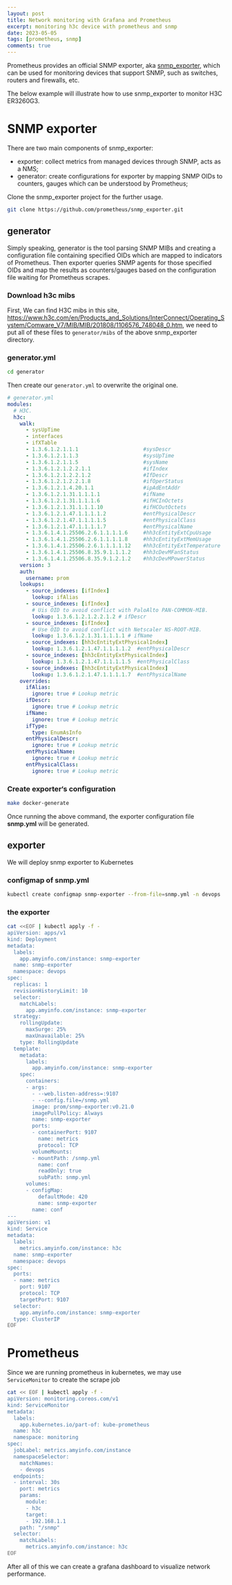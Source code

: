 ```yaml
---
layout: post
title: Network monitoring with Grafana and Prometheus
excerpt: monitoring h3c device with prometheus and snmp
date: 2023-05-05
tags: [prometheus, snmp]
comments: true
---
```


Prometheus provides an official SNMP exporter, aka [snmp_exporter](https://github.com/prometheus/snmp_exporter), which can be used for monitoring devices that support SNMP, such as switches, routers and firewalls, etc.

The below example will illustrate how to use snmp_exporter to monitor H3C ER3260G3.

# SNMP exporter

There are two main components of snmp_exporter:

* exporter: collect metrics from managed devices through SNMP, acts as a NMS;
* generator: create configurations for exporter by mapping SNMP OIDs to counters, gauges which can be understood by Prometheus;

Clone the snmp_exporter project for the further usage.

```bash
git clone https://github.com/prometheus/snmp_exporter.git
```

## generator

Simply speaking, generator is the tool parsing SNMP MIBs and creating a configuration file containing specified OIDs which are mapped to indicators of Prometheus. Then exporter queries SNMP agents for those specified OIDs and map the results as counters/gauges based on the configuration file waiting for Prometheus scrapes.

### Download h3c mibs 

First, We can find H3C mibs in this site, https://www.h3c.com/en/Products_and_Solutions/InterConnect/Operating_System/Comware_V7/MIB/MIB/201808/1106576_748048_0.htm, we need to put all of these files to `generator/mibs` of the above snmp_exporter directory.

### generator.yml

```bash
cd generator
```

Then create our `generator.yml` to overwrite the original one.

```yaml
# generator.yml
modules:
  # H3C.
  h3c:
    walk:
      - sysUpTime
      - interfaces
      - ifXTable
      - 1.3.6.1.2.1.1.1                     #sysDescr
      - 1.3.6.1.2.1.1.3                     #sysUpTime
      - 1.3.6.1.2.1.1.5                     #sysName
      - 1.3.6.1.2.1.2.2.1.1                 #ifIndex
      - 1.3.6.1.2.1.2.2.1.2                 #IfDescr
      - 1.3.6.1.2.1.2.2.1.8                 #ifOperStatus
      - 1.3.6.1.2.1.4.20.1.1                #ipAdEntAddr
      - 1.3.6.1.2.1.31.1.1.1.1              #ifName
      - 1.3.6.1.2.1.31.1.1.1.6              #ifHCInOctets
      - 1.3.6.1.2.1.31.1.1.1.10             #ifHCOutOctets
      - 1.3.6.1.2.1.47.1.1.1.1.2            #entPhysicalDescr
      - 1.3.6.1.2.1.47.1.1.1.1.5            #entPhysicalClass
      - 1.3.6.1.2.1.47.1.1.1.1.7            #entPhysicalName
      - 1.3.6.1.4.1.25506.2.6.1.1.1.1.6     #hh3cEntityExtCpuUsage
      - 1.3.6.1.4.1.25506.2.6.1.1.1.1.8     #hh3cEntityExtMemUsage
      - 1.3.6.1.4.1.25506.2.6.1.1.1.1.12    #hh3cEntityExtTemperature
      - 1.3.6.1.4.1.25506.8.35.9.1.1.1.2    #hh3cDevMFanStatus
      - 1.3.6.1.4.1.25506.8.35.9.1.2.1.2    #hh3cDevMPowerStatus    
    version: 3
    auth:
      username: prom
    lookups:
      - source_indexes: [ifIndex]
        lookup: ifAlias
      - source_indexes: [ifIndex]
        # Uis OID to avoid conflict with PaloAlto PAN-COMMON-MIB.
        lookup: 1.3.6.1.2.1.2.2.1.2 # ifDescr
      - source_indexes: [ifIndex]
        # Use OID to avoid conflict with Netscaler NS-ROOT-MIB.
        lookup: 1.3.6.1.2.1.31.1.1.1.1 # ifName
      - source_indexes: [hh3cEntityExtPhysicalIndex]
        lookup: 1.3.6.1.2.1.47.1.1.1.1.2  #entPhysicalDescr
      - source_indexes: [hh3cEntityExtPhysicalIndex]
        lookup: 1.3.6.1.2.1.47.1.1.1.1.5  #entPhysicalClass
      - source_indexes: [hh3cEntityExtPhysicalIndex]
        lookup: 1.3.6.1.2.1.47.1.1.1.1.7  #entPhysicalName
    overrides:
      ifAlias:
        ignore: true # Lookup metric
      ifDescr:
        ignore: true # Lookup metric
      ifName:
        ignore: true # Lookup metric
      ifType:
        type: EnumAsInfo
      entPhysicalDescr:
        ignore: true # Lookup metric
      entPhysicalName:
        ignore: true # Lookup metric
      entPhysicalClass:
        ignore: true # Lookup metric
```

### Create exporter‘s configuration

```bash
make docker-generate
```

Once running the above command, the exporter configuration file **snmp.yml** will be generated.

## exporter

We will deploy snmp exporter to Kubernetes

### configmap of snmp.yml

```bash
kubectl create configmap snmp-exporter --from-file=snmp.yml -n devops
```

### the exporter

```bash
cat <<EOF | kubectl apply -f -
apiVersion: apps/v1
kind: Deployment
metadata:
  labels:
    app.amyinfo.com/instance: snmp-exporter
  name: snmp-exporter
  namespace: devops
spec:
  replicas: 1
  revisionHistoryLimit: 10
  selector:
    matchLabels:
      app.amyinfo.com/instance: snmp-exporter
  strategy:
    rollingUpdate:
      maxSurge: 25%
      maxUnavailable: 25%
    type: RollingUpdate
  template:
    metadata:
      labels:
        app.amyinfo.com/instance: snmp-exporter
    spec:
      containers:
      - args:
        - --web.listen-address=:9107
        - --config.file=/snmp.yml
        image: prom/snmp-exporter:v0.21.0
        imagePullPolicy: Always
        name: snmp-exporter
        ports:
        - containerPort: 9107
          name: metrics
          protocol: TCP
        volumeMounts:
        - mountPath: /snmp.yml
          name: conf
          readOnly: true
          subPath: snmp.yml
      volumes:
      - configMap:
          defaultMode: 420
          name: snmp-exporter
        name: conf
---
apiVersion: v1
kind: Service
metadata:
  labels:
    metrics.amyinfo.com/instance: h3c
  name: snmp-exporter
  namespace: devops
spec:
  ports:
  - name: metrics
    port: 9107
    protocol: TCP
    targetPort: 9107
  selector:
    app.amyinfo.com/instance: snmp-exporter
  type: ClusterIP
EOF
```

# Prometheus

Since we are running prometheus in kubernetes, we may use `ServiceMonitor` to create the scrape job

```bash
cat << EOF | kubectl apply -f -
apiVersion: monitoring.coreos.com/v1
kind: ServiceMonitor
metadata:
  labels:
    app.kubernetes.io/part-of: kube-prometheus
  name: h3c
  namespace: monitoring
spec:
  jobLabel: metrics.amyinfo.com/instance
  namespaceSelector:
    matchNames:
    - devops
  endpoints:
  - interval: 30s
    port: metrics
    params:
      module:
      - h3c
      target:
      - 192.168.1.1
    path: "/snmp"
  selector:
    matchLabels:
      metrics.amyinfo.com/instance: h3c
EOF
```

After all of this we can create a grafana dashboard to visualize network performance.